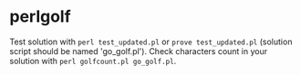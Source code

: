 perlgolf
========

Test solution with `perl test_updated.pl` or `prove test_updated.pl` (solution script should be named 'go_golf.pl').
Check characters count in your solution with `perl golfcount.pl go_golf.pl`.